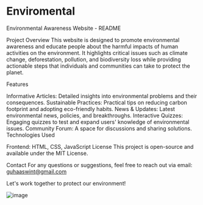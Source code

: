 # Enviromental

Environmental Awareness Website - README

Project Overview This website is designed to promote environmental awareness and educate people about the harmful impacts of human activities on the environment. It highlights critical issues such as climate change, deforestation, pollution, and biodiversity loss while providing actionable steps that individuals and communities can take to protect the planet.

Features

Informative Articles: Detailed insights into environmental problems and their consequences.
Sustainable Practices: Practical tips on reducing carbon footprint and adopting eco-friendly habits.
News & Updates: Latest environmental news, policies, and breakthroughs.
Interactive Quizzes: Engaging quizzes to test and expand users' knowledge of environmental issues.
Community Forum: A space for discussions and sharing solutions.
Technologies Used

Frontend: HTML, CSS, JavaScript
License
This project is open-source and available under the MIT License.

Contact
For any questions or suggestions, feel free to reach out via email: guhaaswint@gmail.com

Let's work together to protect our environment!

![image](https://github.com/user-attachments/assets/54f95def-0410-4b25-adce-48edfbc1bed8)
